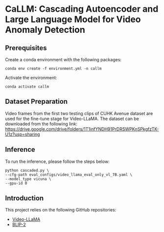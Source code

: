 # CaLLM: Cascading Autoencoder and Large Language Model for Video Anomaly Detection

## Prerequisites
Create a conda environment with the following packages:
```
conda env create -f environment.yml -n callm
```
Activate the environment:
```
conda activate callm
```

## Dataset Preparation
Video frames from the first two testing clips of CUHK Avenue dataset are used for the fine-tune stage for Video-LLaMA.
The dataset can be downloaded from the following link:
https://drive.google.com/drive/folders/1T1infYNDH91PrDRSWPKnSPkgfzTK-U1z?usp=sharing

## Inference
To run the inference, please follow the steps below:
```
python cascaded.py \
--cfg-path eval_configs/video_llama_eval_only_vl_7B.yaml \
--model_type vicuna \
--gpu-id 0 
```

## Introduction

This project relies on the following GitHub repositories:

- [Video-LLaMA](https://github.com/DAMO-NLP-SG/Video-LLaMA)
- [BLIP-2](https://github.com/salesforce/LAVIS/tree/main/projects/blip2)